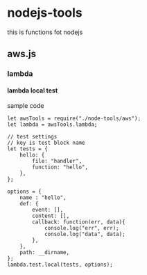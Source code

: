 # nodejs-tools

this is functions fot nodejs

## aws.js

### lambda

#### lambda local test

sample code

```
let awsTools = require("./node-tools/aws");
let lambda = awsTools.lambda;

// test settings
// key is test block name
let tests = {
    hello: {
        file: "handler",
        function: "hello",
    },
};

options = {
    name : "hello",
    def: {
        event: [],
        content: [],
        callback: function(err, data){
            console.log("err", err);
            console.log("data", data);
        },
    },
    path: __dirname,
};
lambda.test.local(tests, options);
```

